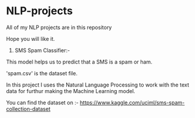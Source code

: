 # NLP-projects

All of my NLP projects are in this repository

Hope you will like it.

1. SMS Spam Classifier:- 

This model helps us to predict that a SMS is a spam or ham.

 'spam.csv' is the dataset file.
 
 In this project I uses the Natural Language Processing to work with the text data for furthur making the Machine Learning model.
 
 You can find the dataset on :- https://www.kaggle.com/uciml/sms-spam-collection-dataset
 
